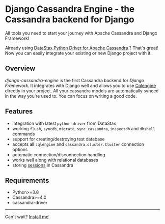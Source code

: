 # Django Cassandra Engine - the Cassandra backend for Django

All tools you need to start your journey with Apache Cassandra and Django Framework!

Already using <a href="http://datastax.github.io/python-driver/" target="_blank" rel="nofollow">
    DataStax Python Driver for Apache Cassandra
</a>?
That's great! Now you can easily integrate your existing or new Django project with it.

## Overview

*django-cassandra-engine* is the first Cassandra backend for *Django Framework*.
It integrates with Django well and allows you to use <a href="https://datastax.github.io/python-driver/object_mapper.html" target="_blank" rel="nofollow">
    Cqlengine
</a>
directly in your project. All your cassandra models are automatically synced
in the way you're used to. You can focus on writing a good code.

## Features

* integration with latest `python-driver` from DataStax
* working `flush`, `syncdb`, `migrate`, `sync_cassandra`, `inspectdb` and
  `dbshell` commands
* support for creating/destroying test database
* accepts all `cqlengine` and `cassandra.cluster.Cluster` connection options
* automatic connection/disconnection handling
* works well along with relational databases
* storing [sessions](guide/sessions.md) in Cassandra

## Requirements

* Python>=3.8
* Cassandra>=4.0
* cassandra-driver

---

Can't wait? [Install me](guide/installation.md)!
